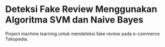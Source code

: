# Deteksi Fake Review Menggunakan Algoritma SVM dan Naive Bayes
Project machine learning untuk mendeteksi fake review pada e-commerce Tokopedia.
